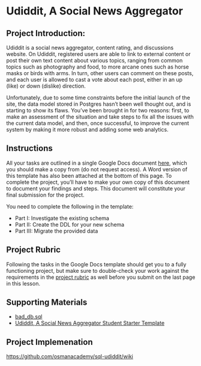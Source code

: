 # Udiddit, A Social News Aggregator

## Project Introduction:
Udiddit is a social news aggregator, content rating, and discussions website. On Udiddit, registered users are able to link to external content or post their own text content about various topics, ranging from common topics such as photography and food, to more arcane ones such as horse masks or birds with arms. In turn, other users can comment on these posts, and each user is allowed to cast a vote about each post, either in an up (like) or down (dislike) direction.

Unfortunately, due to some time constraints before the initial launch of the site, the data model stored in Postgres hasn’t been well thought out, and is starting to show its flaws. You’ve been brought in for two reasons: first, to make an assessment of the situation and take steps to fix all the issues with the current data model, and then, once successful, to improve the current system by making it more robust and adding some web analytics.

## Instructions

All your tasks are outlined in a single Google Docs document [here](https://docs.google.com/document/d/1eQ3jsuU55Vyu6iuKpIqqR0_cC8spVNwM-wyqwtLcGgQ/copy), which you should make a copy from (do not request access). A Word version of this template has also been attached at the bottom of this page. To complete the project, you’ll have to make your own copy of this document to document your findings and steps. This document will constitute your final submission for the project.

You need to complete the following in the template:

* Part I: Investigate the existing schema
* Part II: Create the DDL for your new schema
* Part III: Migrate the provided data

## Project Rubric
Following the tasks in the Google Docs template should get you to a fully functioning project, but make sure to double-check your work against the requirements in the [project rubric](https://review.udacity.com/#!/rubrics/2802/view) as well before you submit on the last page in this lesson.

## Supporting Materials
* [bad_db.sql](https://video.udacity-data.com/topher/2020/February/5e548a9f_bad-db/bad-db.sql)
* [Udiddit, A Social News Aggregator Student Starter Template](https://video.udacity-data.com/topher/2020/May/5ec46305_udiddit-a-social-news-aggregator-student-starter-template/udiddit-a-social-news-aggregator-student-starter-template.docx)

## Project Implemenation
https://github.com/osmanacademy/sql-udiddit/wiki
